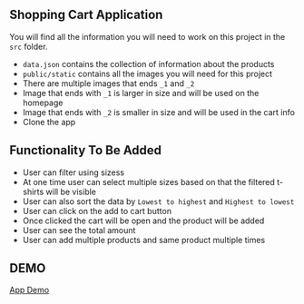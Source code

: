 ## Shopping Cart Application

You will find all the information you will need to work on this project in the `src` folder.

- `data.json` contains the collection of information about the products
- `public/static` contains all the images you will need for this project
- There are multiple images that ends `_1` and `_2`
- Image that ends with `_1` is larger in size and will be used on the homepage
- Image that ends with `_2` is smaller in size and will be used in the cart info
- Clone the app

## Functionality To Be Added

- User can filter using sizess
- At one time user can select multiple sizes based on that the filtered t-shirts will be visible
- User can also sort the data by `Lowest to highest` and `Highest to lowest`
- User can click on the add to cart button
- Once clicked the cart will be open and the product will be added
- User can see the total amount
- User can add multiple products and same product multiple times

## DEMO

[App Demo](https://ac-cart.vercel.app/)
